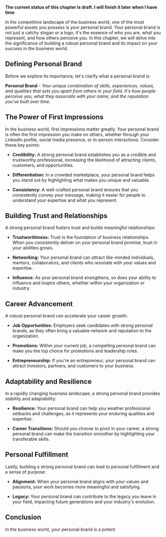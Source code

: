 **The current status of this chapter is draft. I will finish it later when I have time**

In the competitive landscape of the business world, one of the most powerful assets you possess is your personal brand. Your personal brand is not just a catchy slogan or a logo; it's the essence of who you are, what you represent, and how others perceive you. In this chapter, we will delve into the significance of building a robust personal brand and its impact on your success in the business world.

Defining Personal Brand
-----------------------

Before we explore its importance, let's clarify what a personal brand is:

**Personal Brand** - *Your unique combination of skills, experiences, values, and qualities that sets you apart from others in your field. It's how people perceive you, what they associate with your name, and the reputation you've built over time.*

The Power of First Impressions
------------------------------

In the business world, first impressions matter greatly. Your personal brand is often the first impression you make on others, whether through your LinkedIn profile, social media presence, or in-person interactions. Consider these key points:

* **Credibility:** A strong personal brand establishes you as a credible and trustworthy professional, increasing the likelihood of attracting clients, customers, and opportunities.

* **Differentiation:** In a crowded marketplace, your personal brand helps you stand out by highlighting what makes you unique and valuable.

* **Consistency:** A well-crafted personal brand ensures that you consistently convey your message, making it easier for people to understand your expertise and what you represent.

Building Trust and Relationships
--------------------------------

A strong personal brand fosters trust and builds meaningful relationships:

* **Trustworthiness:** Trust is the foundation of business relationships. When you consistently deliver on your personal brand promise, trust in your abilities grows.

* **Networking:** Your personal brand can attract like-minded individuals, mentors, collaborators, and clients who resonate with your values and expertise.

* **Influence:** As your personal brand strengthens, so does your ability to influence and inspire others, whether within your organization or industry.

Career Advancement
------------------

A robust personal brand can accelerate your career growth:

* **Job Opportunities:** Employers seek candidates with strong personal brands, as they often bring a valuable network and reputation to the organization.

* **Promotions:** Within your current job, a compelling personal brand can make you the top choice for promotions and leadership roles.

* **Entrepreneurship:** If you're an entrepreneur, your personal brand can attract investors, partners, and customers to your business.

Adaptability and Resilience
---------------------------

In a rapidly changing business landscape, a strong personal brand provides stability and adaptability:

* **Resilience:** Your personal brand can help you weather professional setbacks and challenges, as it represents your enduring qualities and expertise.

* **Career Transitions:** Should you choose to pivot in your career, a strong personal brand can make the transition smoother by highlighting your transferable skills.

Personal Fulfillment
--------------------

Lastly, building a strong personal brand can lead to personal fulfillment and a sense of purpose:

* **Alignment:** When your personal brand aligns with your values and passions, your work becomes more meaningful and satisfying.

* **Legacy:** Your personal brand can contribute to the legacy you leave in your field, impacting future generations and your industry's evolution.

Conclusion
----------

In the business world, your personal brand is a potent
